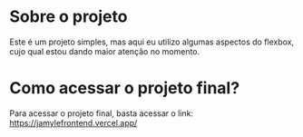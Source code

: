 # Sobre o projeto
Este é um projeto simples, mas aqui eu utilizo algumas aspectos do flexbox, cujo qual estou dando maior atenção no momento.
# Como acessar o projeto final?
Para acessar o projeto final, basta acessar o link: https://jamylefrontend.vercel.app/

